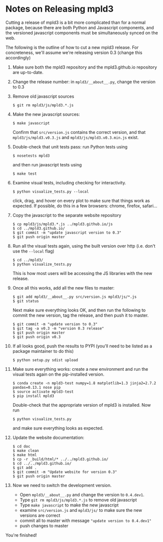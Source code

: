 Notes on Releasing mpld3
========================
Cutting a release of mpld3 is a bit more complicated than for a normal package,
because there are both Python and Javascript components, and the versioned
javascript components must be simultaneously synced on the web.

The following is the outline of how to cut a new mpld3 release.
For concreteness, we'll assume we're releasing version 0.3
(change this accordingly)

1. Make sure both the mpld3 repository and the mpld3.github.io repository are up-to-date.

2. Change the release number: in ``mpld3/__about__.py``, change the version to 0.3

3. Remove old javascript sources
   ```
   $ git rm mpld3/js/mpld3.*.js
   ```

3. Make the new javascript sources:
   ```
   $ make javascript
   ```
   Confirm that ``src/version.js`` contains the correct version, and that
   ``mpld3/js/mpld3.v0.3.js`` and ``mpld3/js/mpld3.v0.3.min.js`` exist.

4. Double-check that unit tests pass: run Python tests using
   ```
   $ nosetests mpld3
   ```
   and then run javascript tests using
   ```
   $ make test
   ```

5. Examine visual tests, including checking for interactivity.
   ```
   $ python visualize_tests.py --local
   ```
   click, drag, and hover on every plot to make sure that things work as
   expected. If possible, do this in a few browsers: chrome, firefox, safari...

6. Copy the javascript to the separate website repository
   ```
   $ cp mpld3/js/mpld3.*.js ../mpld3.github.io/js
   $ cd ../mpld3.github.io/
   $ git commit -m "update javascript version to 0.3"
   $ git push origin master
   ```

7. Run all the visual tests again, using the built version over http
   (i.e. don't use the ``--local`` flag)
   ```
   $ cd ../mpld3/
   $ python visualize_tests.py
   ```
   This is how most users will be accessing the JS libraries with the new
   release.

8. Once all this works, add all the new files to master:
   ```
   $ git add mpld3/__about__.py src/version.js mpld3/js/*.js
   $ git status
   ```
   Next make sure everything looks OK, and then run the following to commit
   the new version, tag the release, and then push it to master.
   ```
   $ git commit -m "update version to 0.3"
   $ git tag -a v0.3 -m "version 0.3 release"
   $ git push origin master
   $ git push origin v0.3
   ```

9. If all looks good, push the results to PYPI (you'll need to be listed as a
   package maintainer to do this)
   ```
   $ python setup.py sdist upload
   ```

10. Make sure everything works: create a new environment and run the visual
    tests again on the pip-installed version.
    ```
    $ conda create -n mpld3-test numpy=1.8 matplotlib=1.3 jinja2=2.7.2 pandas=0.13.1 nose pip
    $ source activate mpld3-test
    $ pip install mpld3
    ```
    Double-check that the appropriate version of mpld3 is installed.
    Now run
    ```
    $ python visualize_tests.py
    ```
    and make sure everything looks as expected.

11. Update the website documentation:
    ```
    $ cd doc
    $ make clean
    $ make html
    $ cp -r _build/html/* ../../mpld3.github.io/
    $ cd ../../mpld3.github.io/
    $ git add .
    $ git commit -m "Update website for version 0.3"
    $ git push origin master
    ```

11. Now we need to switch the development version.

    - Open ``mpld3/__about__.py`` and change the version to ``0.4.dev1``.
    - Type ``git rm mpld3/js/mpld3.*.js`` to remove old javascript
    - Type ``make javascript`` to make the new javascript
    - examine ``src/version.js`` and ``mpld3/js/`` to make sure the new
      versions are correct
    - commit all to master with message ``"update version to 0.4.dev1"``
    - push changes to master

You're finished!
  

   

